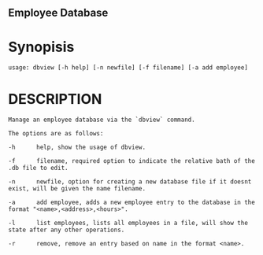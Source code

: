 ## Employee Database

# Synopisis

    usage: dbview [-h help] [-n newfile] [-f filename] [-a add employee]

# DESCRIPTION
    Manage an employee database via the `dbview` command.

    The options are as follows:

    -h      help, show the usage of dbview.

    -f      filename, required option to indicate the relative bath of the .db file to edit.

    -n      newfile, option for creating a new database file if it doesnt exist, will be given the name filename.

    -a      add employee, adds a new employee entry to the database in the format "<name>,<address>,<hours>".

    -l      list employees, lists all employees in a file, will show the state after any other operations.

    -r      remove, remove an entry based on name in the format <name>.
